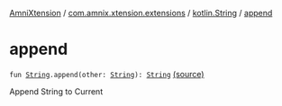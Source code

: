 [AmniXtension](../../index.md) / [com.amnix.xtension.extensions](../index.md) / [kotlin.String](index.md) / [append](./append.md)

# append

`fun `[`String`](https://kotlinlang.org/api/latest/jvm/stdlib/kotlin/-string/index.html)`.append(other: `[`String`](https://kotlinlang.org/api/latest/jvm/stdlib/kotlin/-string/index.html)`): `[`String`](https://kotlinlang.org/api/latest/jvm/stdlib/kotlin/-string/index.html) [(source)](https://github.com/AmniX/AmniXTension/tree/master/AmniXtension/src/main/java/com/amnix/xtension/extensions/StringsExtension.kt#L31)

Append String to Current

